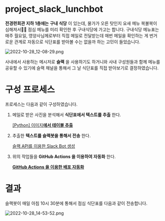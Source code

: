 # project_slack_lunchbot
**전경련회관 지하 1층에는** **구내 식당** 이 있는데, 물가가 오른 탓인지 요새 메뉴 복불복이 심해져서😮‍💨 점심 메뉴를 미리 확인한 후 구내식당에 가고는 합니다. 구내식당 메뉴표는 매주 월요일, 영양사님께로부터 직접 메일로 전달받는데 매번 메일을 확인하는 게 번거로운 관계로 자동으로 식단표를 받아볼 수는 없을까 하는 고민이 들었습니다.

![2022-10-28_12-08-29.png]([https://s3-us-west-2.amazonaws.com/secure.notion-static.com/192926a3-5e87-4130-b0e9-a503256b9777/2022-10-28_12-08-29.png](https://s3.us-west-2.amazonaws.com/secure.notion-static.com/192926a3-5e87-4130-b0e9-a503256b9777/2022-10-28_12-08-29.png?X-Amz-Algorithm=AWS4-HMAC-SHA256&X-Amz-Content-Sha256=UNSIGNED-PAYLOAD&X-Amz-Credential=AKIAT73L2G45EIPT3X45%2F20221031%2Fus-west-2%2Fs3%2Faws4_request&X-Amz-Date=20221031T060118Z&X-Amz-Expires=86400&X-Amz-Signature=787c0d7b51ea70088a6a102c2b50b2e57c39abf339f333817dd32dbf1db22604&X-Amz-SignedHeaders=host&response-content-disposition=filename%3D%222022-10-28_12-08-29.png%22&x-id=GetObject))

사내에서 사용하는 메시저로 **슬랙** 을 사용하기도 하거니와 사내 구성원들과 함께 메뉴를 공유할 수 있기에 슬랙 채널을 통해서 그 날 식단표를 직접 받아보기로 결정하였습니다.

# 구성 프로세스

프로세스는 다음과 같이 구성하였습니다.

1. 메일로 받은 사진을 분석해서 **식단표에서 텍스트를 추출** 한다.
    
    [[Python] 이미지**에서 테이블 추출**](https://www.notion.so/Python-afa66d47bede4d538c0890b631c670db)
    
2. 추출한 **텍스트를 슬랙봇을 통해서 전송** 한다.
    
    [슬랙 API를 이용한 Slack Bot 생성](https://www.notion.so/API-Slack-Bot-7175ca21f1e445d88a7b08c7ff611caf)
    
3. 위의 작업들을 **GitHub Actions 을 이용하여 자동화** 한다.
    
    [**GitHub Actions 을 이용한 배포 자동화**](https://www.notion.so/GitHub-Actions-2b2ecc24f9074abd8f16d23eba41d989)
    

# 결과

슬랙봇이 매일 아침 10시 30분에 통해서 점심 식단표를 다음과 같이 전송합니다.

![2022-10-28_14-53-52.png]([https://s3-us-west-2.amazonaws.com/secure.notion-static.com/3036ea75-e901-4975-849e-9e5cbcb0066f/2022-10-28_14-53-52.png](https://s3.us-west-2.amazonaws.com/secure.notion-static.com/3036ea75-e901-4975-849e-9e5cbcb0066f/2022-10-28_14-53-52.png?X-Amz-Algorithm=AWS4-HMAC-SHA256&X-Amz-Content-Sha256=UNSIGNED-PAYLOAD&X-Amz-Credential=AKIAT73L2G45EIPT3X45%2F20221031%2Fus-west-2%2Fs3%2Faws4_request&X-Amz-Date=20221031T060134Z&X-Amz-Expires=86400&X-Amz-Signature=0c74d5638ab296aedb28614eaaec3016a92fc8880a6ba3106d39c5e7db36d762&X-Amz-SignedHeaders=host&response-content-disposition=filename%3D%222022-10-28_14-53-52.png%22&x-id=GetObject))
